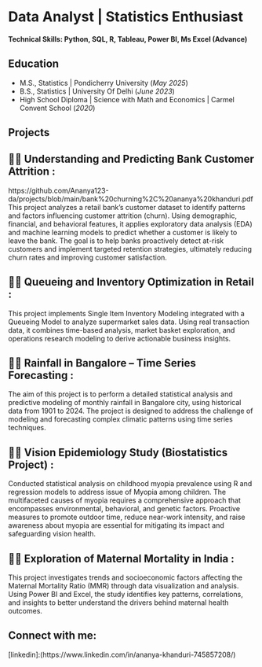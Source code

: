 # Data Analyst | Statistics Enthusiast

#### Technical Skills: Python, SQL, R, Tableau, Power BI, Ms Excel (Advance)

## Education						       		
- M.S., Statistics	| Pondicherry University (_May 2025_)	 			        		
- B.S., Statistics | University Of Delhi (_June 2023_)
- High School Diploma | Science with Math and Economics | Carmel Convent School (_2020_)

## Projects
<h2>👨‍💻 Understanding and Predicting Bank Customer Attrition :</h2> https://github.com/Ananya123-da/projects/blob/main/bank%20churning%2C%20ananya%20khanduri.pdf
This project analyzes a retail bank’s customer dataset to identify patterns and factors influencing customer attrition (churn). Using demographic, financial, and behavioral features, it applies exploratory data analysis (EDA) and machine learning models to predict whether a customer is likely to leave the bank.
The goal is to help banks proactively detect at-risk customers and implement targeted retention strategies, ultimately reducing churn rates and improving customer satisfaction.

<h2>👨‍💻 Queueing and Inventory Optimization in Retail :</h2>
This project implements Single Item Inventory Modeling integrated with a Queueing Model to analyze supermarket sales data.
Using real transaction data, it combines time-based analysis, market basket exploration, and operations research modeling to derive actionable business insights.

<h2>👨‍💻 Rainfall in Bangalore – Time Series Forecasting :</h2>
The aim of this project is to perform a detailed statistical analysis and predictive modeling of monthly rainfall in Bangalore city, using historical data from 1901 to 2024. The project is designed to address the challenge of modeling and forecasting complex climatic patterns using time series techniques.

<h2>👨‍💻 Vision Epidemiology Study (Biostatistics Project) :</h2>
Conducted statistical analysis on childhood myopia prevalence using R and regression models to address issue of Myopia among children. The multifaceted causes of myopia requires a comprehensive approach that encompasses environmental, behavioral, and genetic factors. Proactive measures to promote outdoor time, reduce near-work intensity, and raise awareness about myopia are essential for mitigating its impact and safeguarding vision health.

<h2>👨‍💻 Exploration of Maternal Mortality in India :</h2>
This project investigates trends and socioeconomic factors affecting the Maternal Mortality Ratio (MMR) through data visualization and analysis.
Using Power BI and Excel, the study identifies key patterns, correlations, and insights to better understand the drivers behind maternal health outcomes.

<h2>  Connect with me:</h2>
[linkedin]:(https://www.linkedin.com/in/ananya-khanduri-745857208/)
